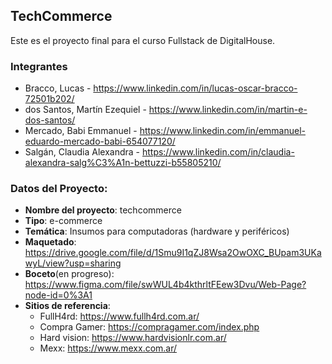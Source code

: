 ## TechCommerce
Este es el proyecto final para el curso Fullstack de DigitalHouse.
### Integrantes
 - Bracco, Lucas - https://www.linkedin.com/in/lucas-oscar-bracco-72501b202/
 - dos Santos, Martín Ezequiel - https://www.linkedin.com/in/martin-e-dos-santos/
 - Mercado, Babi Emmanuel  - https://www.linkedin.com/in/emmanuel-eduardo-mercado-babi-654077120/
 - Salgán, Claudia Alexandra - https://www.linkedin.com/in/claudia-alexandra-salg%C3%A1n-bettuzzi-b55805210/
### Datos del Proyecto:
- **Nombre del proyecto**: techcommerce
- **Tipo**: e-commerce
- **Temática**: Insumos para computadoras (hardware y periféricos)
- **Maquetado**: https://drive.google.com/file/d/1Smu9I1qZJ8Wsa2OwOXC_BUpam3UKawyL/view?usp=sharing
- **Boceto**(en progreso): https://www.figma.com/file/swWUL4b4kthrltFEew3Dvu/Web-Page?node-id=0%3A1
- **Sitios de referencia**:
	- FullH4rd: https://www.fullh4rd.com.ar/
	- Compra Gamer: https://compragamer.com/index.php
	- Hard vision: https://www.hardvisionlr.com.ar/
	- Mexx: https://www.mexx.com.ar/
